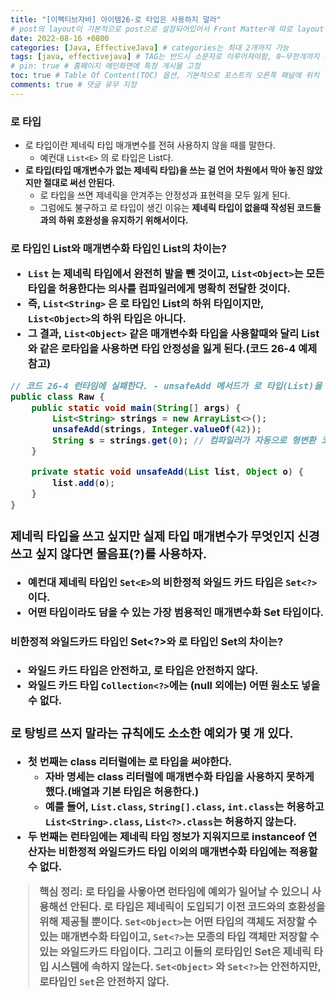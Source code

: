```yaml
---
title: "[이펙티브자바] 아이템26-로 타입은 사용하지 말라"
# post의 layout이 기본적으로 post으로 설정되어있어서 Front Matter에 따로 layout변수를 만들어 주지 않아도 된다.
date: 2022-08-16 +0800
categories: [Java, EffectiveJava] # categories는 최대 2개까지 가능
tags: [java, effectivejava] # TAG는 반드시 소문자로 이루어져야함, 0~무한개까지 지정 가능
# pin: true # 홈페이지 메인화면에 특정 게시물 고정
toc: true # Table Of Content(TOC) 옵션, 기본적으로 포스트의 오른쪽 패널에 위치
comments: true # 댓글 유무 지정
---
```


### 로 타입
- 로 타입이란 제네릭 타입 매개변수를 전혀 사용하지 않을 때를 말한다.
    - 예컨대 `List<E>` 의 로 타입은 List다.
- <b>로 타입(타입 매개변수가 없는 제네릭 타입)을 쓰는 걸 언어 차원에서 막아 놓진 않았지만 절대로 써선 안된다.</b>
    - 로 타입을 쓰면 제네릭을 안겨주는 안정성과 표현력을 모두 잃게 된다.
    - 그럼에도 불구하고 로 타입이 생긴 이유는 <b>제네릭 타입이 없을때 작성된 코드들과의 하위 호완성을 유지하기 위해서이다.</b>

### 로 타입인 List와 매개변수화 타입인 List<Object>의 차이는?
- `List` 는 제네릭 타입에서 완전히 발을 뺀 것이고, `List<Object>`는 모든 타입을 허용한다는 의사를 컴파일러에게 명확히 전달한 것이다.
- 즉, `List<String>`  은 로 타입인 List의 하위 타입이지만, `List<Object>`의 하위 타입은 아니다.
- 그 결과, `List<Object>` 같은 매개변수화 타입을 사용할때와 달리 List와 같은 로타입을 사용하면 타입 안정성을 잃게 된다.(코드 26-4 예제 참고)


```java
// 코드 26-4 런타임에 실패한다. - unsafeAdd 메서드가 로 타입(List)을 사용 (156-157쪽)
public class Raw {
    public static void main(String[] args) {
        List<String> strings = new ArrayList<>();
        unsafeAdd(strings, Integer.valueOf(42));
        String s = strings.get(0); // 컴파일러가 자동으로 형변환 코드를 넣어준다. 런타임시 형변환을 실행하려 할때 ClassCastException 이 발생한다!!!
    }

    private static void unsafeAdd(List list, Object o) {
        list.add(o);
    }
}
```

### 제네릭 타입을 쓰고 싶지만 실제 타입 매개변수가 무엇인지 신경쓰고 싶지 않다면 물음표(?)를 사용하자.
- 예컨대 제네릭 타입인 `Set<E>`의 비한정적 와일드 카드 타입은 `Set<?>` 이다.
- 어떤 타입이라도 담을 수 있는 가장 범용적인 매개변수화 Set 타입이다.

#### 비한정적 와일드카드 타입인 Set<?>와 로 타입인 Set의 차이는?
- 와일드 카드 타입은 안전하고, 로 타입은 안전하지 않다.
- 와일드 카드 타입 `Collection<?>`에는 (null 외에는) 어떤 원소도 넣을 수 없다.

### 로 탕빙르 쓰지 말라는 규칙에도 소소한 예외가 몇 개 있다.
- 첫 번째는 class 리터럴에는 로 타입을 써야한다.
    - 자바 명세는 class 리터럴에 매개변수화 타입을 사용하지 못하게 했다.(배열과 기본 타입은 허용한다.)
    - 예를 들어, `List.class`, `String[].class`, `int.class`는 허용하고 `List<String>.class`, `List<?>.class`는 허용하지 않는다.
- 두 번째는 런타임에는 제네릭 타입 정보가 지워지므로 instanceof 연산자는 비한정적 와일드카드 타입 이외의 매개변수화 타입에는 적용할 수 없다.

> **핵심 정리**: 로 타입을 사욯아면 런타임에 예외가 일어날 수 있으니 사용해선 안된다. 로 타입은 제네릭이 도입되기 이전 코드와의 호환성을 위해 제공될 뿐이다. `Set<Object>`는 어떤 타입의 객체도 저장할 수 있는 매개변수화 타입이고, `Set<?>`는 모종의 타입 객체만 저장할 수 있는 와일드카드 타입이다. 그리고 이들의 로타입인 Set은 제네릭 타입 시스템에 속하지 않는다. `Set<Object>` 와 `Set<?>`는 안전하지만, 로타입인 `Set`은 안전하지 않다.